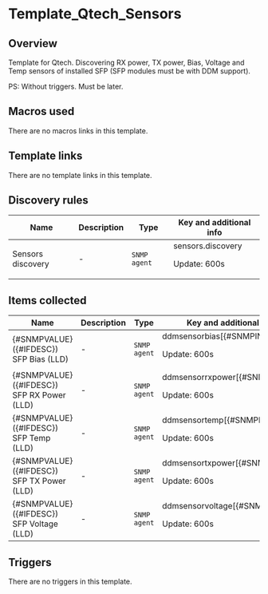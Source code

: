 # Template_Qtech_Sensors

## Overview

Template for Qtech. Discovering RX power, TX power, Bias, Voltage and Temp sensors of installed SFP (SFP modules must be with DDM support).


PS: Without triggers. Must be later.

## Macros used

There are no macros links in this template.

## Template links

There are no template links in this template.

## Discovery rules

|Name|Description|Type|Key and additional info|
|----|-----------|----|----|
|Sensors discovery|<p>-</p>|`SNMP agent`|sensors.discovery<p>Update: 600s</p>|
## Items collected

|Name|Description|Type|Key and additional info|
|----|-----------|----|----|
|{#SNMPVALUE}({#IFDESC}) SFP Bias (LLD)|<p>-</p>|`SNMP agent`|ddmsensorbias[{#SNMPINDEX}]<p>Update: 600s</p>|
|{#SNMPVALUE}({#IFDESC}) SFP RX Power (LLD)|<p>-</p>|`SNMP agent`|ddmsensorrxpower[{#SNMPINDEX}]<p>Update: 600s</p>|
|{#SNMPVALUE}({#IFDESC}) SFP Temp (LLD)|<p>-</p>|`SNMP agent`|ddmsensortemp[{#SNMPINDEX}]<p>Update: 600s</p>|
|{#SNMPVALUE}({#IFDESC}) SFP TX Power (LLD)|<p>-</p>|`SNMP agent`|ddmsensortxpower[{#SNMPINDEX}]<p>Update: 600s</p>|
|{#SNMPVALUE}({#IFDESC}) SFP Voltage (LLD)|<p>-</p>|`SNMP agent`|ddmsensorvoltage[{#SNMPINDEX}]<p>Update: 600s</p>|
## Triggers

There are no triggers in this template.

